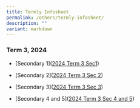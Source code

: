 ```yaml
---
title: Termly Infosheet
permalink: /others/termly-infosheet/
description: ""
variant: markdown
---
```

### Term 3, 2024

* [Secondary 1]([2024 Term 3 Sec1](/files/Others/Termly%20Letters/2024_T3_Sec_1.pdf))

* [Secondary 2]([2024 Term 3 Sec 2](/files/Others/Termly%20Letters/2024_T3_Sec_2.pdf))
 
 * [Secondary 3]([2024 Term 3 Sec 3](/files/Others/Termly%20Letters/2024_T3_Sec_3.pdf))
 
* [Secondary 4 and 5]([2024 Term 3 Sec 4 and 5](/files/Others/Termly%20Letters/2024_T3_Sec_4_and_5.pdf))